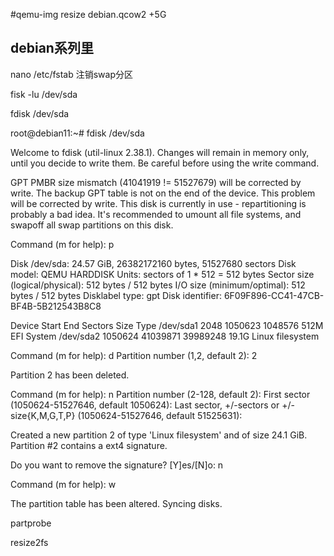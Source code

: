 #qemu-img resize debian.qcow2 +5G

## debian系列里

nano /etc/fstab 
注销swap分区

fisk -lu /dev/sda

fdisk /dev/sda

root@debian11:~# fdisk /dev/sda

Welcome to fdisk (util-linux 2.38.1).
Changes will remain in memory only, until you decide to write them.
Be careful before using the write command.

GPT PMBR size mismatch (41041919 != 51527679) will be corrected by write.
The backup GPT table is not on the end of the device. This problem will be corrected by write.
This disk is currently in use - repartitioning is probably a bad idea.
It's recommended to umount all file systems, and swapoff all swap
partitions on this disk.


Command (m for help): p

Disk /dev/sda: 24.57 GiB, 26382172160 bytes, 51527680 sectors
Disk model: QEMU HARDDISK
Units: sectors of 1 * 512 = 512 bytes
Sector size (logical/physical): 512 bytes / 512 bytes
I/O size (minimum/optimal): 512 bytes / 512 bytes
Disklabel type: gpt
Disk identifier: 6F09F896-CC41-47CB-BF4B-5B212543B8C8

Device       Start      End  Sectors  Size Type
/dev/sda1     2048  1050623  1048576  512M EFI System
/dev/sda2  1050624 41039871 39989248 19.1G Linux filesystem

Command (m for help): d
Partition number (1,2, default 2): 2

Partition 2 has been deleted.

Command (m for help): n
Partition number (2-128, default 2):
First sector (1050624-51527646, default 1050624):
Last sector, +/-sectors or +/-size{K,M,G,T,P} (1050624-51527646, default 51525631):

Created a new partition 2 of type 'Linux filesystem' and of size 24.1 GiB.
Partition #2 contains a ext4 signature.

Do you want to remove the signature? [Y]es/[N]o: n

Command (m for help): w

The partition table has been altered.
Syncing disks.


partprobe

resize2fs

